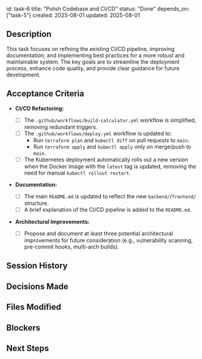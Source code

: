 id: task-6
title: "Polish Codebase and CI/CD"
status: "Done"
depends_on: ["task-5"]
created: 2025-08-01
updated: 2025-08-01

## Description

This task focuses on refining the existing CI/CD pipeline, improving documentation, and implementing best practices for a more robust and maintainable system. The key goals are to streamline the deployment process, enhance code quality, and provide clear guidance for future development.

## Acceptance Criteria

- **CI/CD Refactoring:**

  - [ ] The `.github/workflows/build-calculator.yml` workflow is simplified, removing redundant triggers.
  - [ ] The `.github/workflows/deploy.yml` workflow is updated to:
    - Run `terraform plan` and `kubectl diff` on pull requests to `main`.
    - Run `terraform apply` and `kubectl apply` only on merge/push to `main`.
  - [ ] The Kubernetes deployment automatically rolls out a new version when the Docker image with the `latest` tag is updated, removing the need for manual `kubectl rollout restart`.

- **Documentation:**

  - [ ] The main `README.md` is updated to reflect the new `backend/`/`frontend/` structure.
  - [ ] A brief explanation of the CI/CD pipeline is added to the `README.md`.

- **Architectural Improvements:**
  - [ ] Propose and document at least three potential architectural improvements for future consideration (e.g., vulnerability scanning, pre-commit hooks, multi-arch builds).

## Session History

<!-- Update as work progresses -->

## Decisions Made

<!-- Document key implementation decisions -->

## Files Modified

<!-- Track all file changes -->

## Blockers

<!-- Document any blockers encountered -->

## Next Steps

<!-- Maintain continuity between sessions -->
